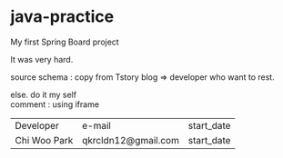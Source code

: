 # java-practice

My first Spring Board project

It was very hard.

source schema : copy from Tstory blog => developer who want to rest.

else. do it my self<br>
comment : using iframe

<html>
  <body>
    <table>
      <tr>
        <td>Developer</td><td>e-mail</td><td>start_date</td>
      </tr>
      <tr>
        <td>Chi Woo Park</td><td>qkrcldn12@gmail.com</td><td>start_date</td>
      </tr>      
    </table>
  </body>
</html>
